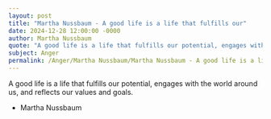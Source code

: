 ```yaml
---
layout: post
title: "Martha Nussbaum - A good life is a life that fulfills our"
date: 2024-12-28 12:00:00 -0000
author: Martha Nussbaum
quote: "A good life is a life that fulfills our potential, engages with the world around us, and reflects our values and goals."
subject: Anger
permalink: /Anger/Martha Nussbaum/Martha Nussbaum - A good life is a life that fulfills our
---
```


A good life is a life that fulfills our potential, engages with the world around us, and reflects our values and goals.

- Martha Nussbaum

